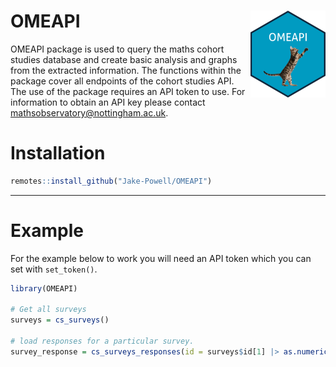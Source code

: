 
<!-- README.md is generated from README.Rmd. Please edit that file -->

# OMEAPI <a href="https://jake-powell.github.io/OMEAPI/"><img src="man/figures/logo.png" align="right" height="139" alt="OMEAPI website" /></a>

<!-- badges: start -->
<!-- badges: end -->

OMEAPI package is used to query the maths cohort studies database and
create basic analysis and graphs from the extracted information. The
functions within the package cover all endpoints of the cohort studies
API. The use of the package requires an API token to use. For
information to obtain an API key please contact
<mathsobservatory@nottingham.ac.uk>.

# Installation

``` r
remotes::install_github("Jake-Powell/OMEAPI")
```

------------------------------------------------------------------------

# Example

For the example below to work you will need an API token which you can
set with `set_token()`.

``` r
library(OMEAPI)

# Get all surveys
surveys = cs_surveys()

# load responses for a particular survey.
survey_response = cs_surveys_responses(id = surveys$id[1] |> as.numeric())
```
